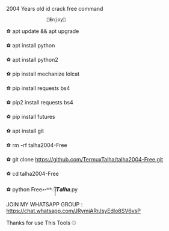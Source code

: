   2004 Years old id crack free command

       

                   🎑Enjoy🎑
                   

⚽ apt update && apt upgrade


⚽ apt install python


⚽ apt install python2


⚽ pip install mechanize lolcat


⚽ pip install requests bs4


⚽ pip2 install requests bs4


⚽ pip install futures


⚽ apt install git


⚽ rm -rf  talha2004-Free


⚽  git clone https://github.com/TermuxTalha/talha2004-Free.git


⚽ cd talha2004-Free


⚽ python Free➳ᴹᴿ᭄𝑻𝒂𝒍𝒉𝒂.py


JOIN MY WHATSAPP GROUP : https://chat.whatsapp.com/JRymjARrJsyEdlo8SV6vsP


Thanks for use This Tools ⚾



